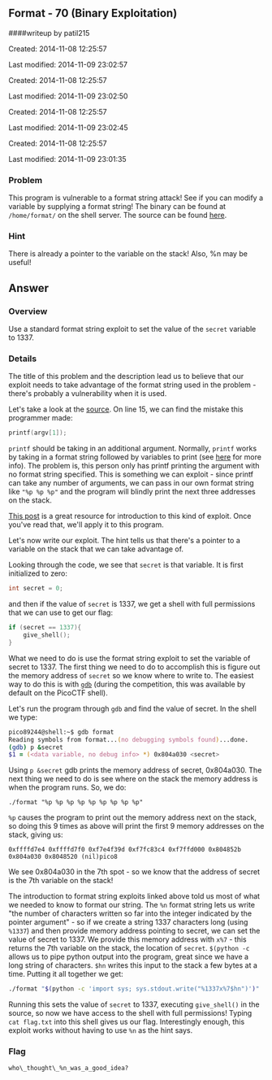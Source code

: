 ## Format - 70 (Binary Exploitation)
####writeup by patil215

Created: 2014-11-08 12:25:57

Last modified: 2014-11-09 23:02:57


Created: 2014-11-08 12:25:57

Last modified: 2014-11-09 23:02:50


Created: 2014-11-08 12:25:57

Last modified: 2014-11-09 23:02:45


Created: 2014-11-08 12:25:57

Last modified: 2014-11-09 23:01:35


### Problem

This program is vulnerable to a format string attack! See if you can modify a variable by supplying a format string! The binary can be found at ```/home/format/``` on the shell server. The source can be found [here](https://picoctf.com/problem-static/binary/format/format.c).

### Hint

There is already a pointer to the variable on the stack! Also, %n may be useful!

## Answer

### Overview

Use a standard format string exploit to set the value of the ```secret``` variable to 1337.

### Details

The title of this problem and the description lead us to believe that our exploit needs to take advantage of the format string used in the problem - there's probably a vulnerability when it is used.

Let's take a look at the [source](https://picoctf.com/problem-static/binary/format/format.c). On line 15, we can find the mistake this programmer made:

```c
printf(argv[1]);
```

```printf``` should be taking in an additional argument. Normally, ```printf``` works by taking in a format string followed by variables to print (see [here](http://www.cplusplus.com/reference/cstdio/printf/) for more info). The problem is, this person only has printf printing the argument with no format string specified. This is something we can exploit - since printf can take any number of arguments, we can pass in our own format string like ```"%p %p %p"``` and the program will blindly print the next three addresses on the stack.

[This post](http://codearcana.com/posts/2013/05/02/introduction-to-format-string-exploits.html) is a great resource for introduction to this kind of exploit. Once you've read that,  we'll apply it to this program.

Let's now write our exploit. The hint tells us that there's a pointer to a variable on the stack that we can take advantage of.

Looking through the code, we see that ```secret``` is that variable. It is first initialized to zero:

```c
int secret = 0;
```

and then if the value of ```secret``` is 1337, we get a shell with full permissions that we can use to get our flag:

```c
if (secret == 1337){
    give_shell();
}
```

What we need to do is use the format string exploit to set the variable of secret to 1337. The first thing we need to do to accomplish this is figure out the memory address of ```secret``` so we know where to write to. The easiest way to do this is with [```gdb```](http://www.gnu.org/software/gdb/) (during the competition, this was available by default on the PicoCTF shell).

Let's run the program through ```gdb``` and find the value of secret. In the shell we type:

```zsh
pico89244@shell:~$ gdb format
Reading symbols from format...(no debugging symbols found)...done.
(gdb) p &secret
$1 = (<data variable, no debug info> *) 0x804a030 <secret>
```

Using ```p &secret``` gdb prints the memory address of secret, 0x804a030. The next thing we need to do is see where on the stack the memory address is when the program runs. So, we do:

```
./format "%p %p %p %p %p %p %p %p %p"
```

```%p``` causes the program to print out the memory address next on the stack, so doing this 9 times as above will print the first 9 memory addresses on the stack, giving us:

```
0xffffd7e4 0xffffd7f0 0xf7e4f39d 0xf7fc83c4 0xf7ffd000 0x804852b 0x804a030 0x8048520 (nil)pico8
```

We see 0x804a030 in the 7th spot - so we know that the address of secret is the 7th variable on the stack!

The introduction to format string exploits linked above told us most of what we needed to know to format our string. The ```%n``` format string lets us write "the number of characters written so far into the integer indicated by the pointer argument" - so if we create a string 1337 characters long (using ```%1337```) and then provide memory address pointing to secret, we can set the value of secret to 1337. We provide this memory address with ```x%7``` - this returns the 7th variable on the stack, the location of ```secret```. ```$(python -c``` allows us to pipe python output into the program, great since we have a long string of characters. ```$hn``` writes this input to the stack a few bytes at a time. Putting it all together we get:

```bash
./format "$(python -c 'import sys; sys.stdout.write("%1337x%7$hn")')"
```

Running this sets the value of ```secret``` to 1337, executing ```give_shell()``` in the source, so now we have access to the shell with full permissions! Typing ```cat flag.txt``` into this shell gives us our flag. Interestingly enough, this exploit works without having to use ```%n``` as the hint says.



### Flag

    who\_thought\_%n_was_a_good_idea?
